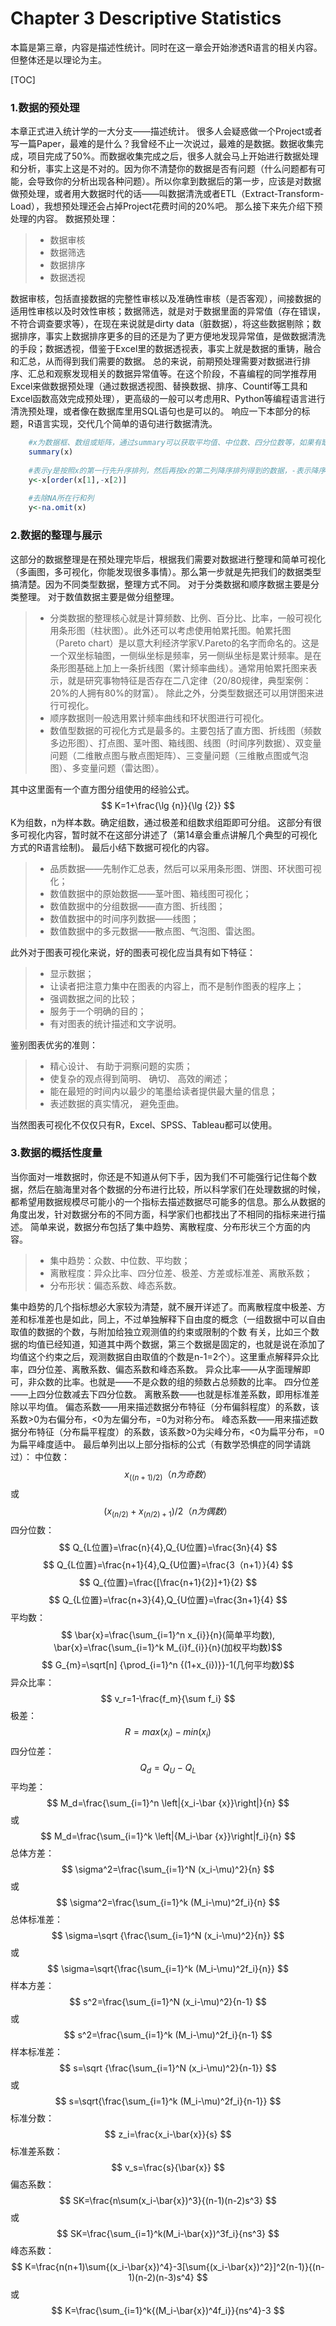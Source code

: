 ﻿# Chapter 3 Descriptive Statistics
本篇是第三章，内容是描述性统计。同时在这一章会开始渗透R语言的相关内容。但整体还是以理论为主。

[TOC]
### 1.数据的预处理
本章正式进入统计学的一大分支——描述统计。
很多人会疑惑做一个Project或者写一篇Paper，最难的是什么？我曾经不止一次说过，最难的是数据。数据收集完成，项目完成了50%。而数据收集完成之后，很多人就会马上开始进行数据处理和分析，事实上这是不对的。因为你不清楚你的数据是否有问题（什么问题都有可能，会导致你的分析出现各种问题）。所以你拿到数据后的第一步，应该是对数据做预处理，或者用大数据时代的话——叫数据清洗或者ETL（Extract-Transform-Load），我想预处理还会占掉Project花费时间的20%吧。
那么接下来先介绍下预处理的内容。
数据预处理：
> * 数据审核
> * 数据筛选
> * 数据排序
> * 数据透视

数据审核，包括直接数据的完整性审核以及准确性审核（是否客观），间接数据的适用性审核以及时效性审核；数据筛选，就是对于数据里面的异常值（存在错误，不符合调查要求等），在现在来说就是dirty data（脏数据），将这些数据剔除；数据排序，事实上数据排序更多的目的还是为了更方便地发现异常值，是做数据清洗的手段；数据透视，借鉴于Excel里的数据透视表，事实上就是数据的重铸，融合和汇总，从而得到我们需要的数据。
总的来说，前期预处理需要对数据进行排序、汇总和观察发现相关的数据异常值等。在这个阶段，不喜编程的同学推荐用Excel来做数据预处理（通过数据透视图、替换数据、排序、Countif等工具和Excel函数高效完成预处理），更高级的一般可以考虑用R、Python等编程语言进行清洗预处理，或者像在数据库里用SQL语句也是可以的。
响应一下本部分的标题，R语言实现，交代几个简单的语句进行数据清洗。

```R    
    #x为数据框、数组或矩阵，通过summary可以获取平均值、中位数、四分位数等，如果有缺失数据，则会显示NAN等。
    summary(x)
    
    #表示y是按照x的第一行先升序排列，然后再按x的第二列降序排列得到的数据，-表示降序。
    y<-x[order(x[1],-x[2)]
    
    #去除NA所在行和列
    y<-na.omit(x)
```

### 2.数据的整理与展示
这部分的数据整理是在预处理完毕后，根据我们需要对数据进行整理和简单可视化（多画图，多可视化，你能发现很多事情）。那么第一步就是先把我们的数据类型搞清楚。因为不同类型数据，整理方式不同。
对于分类数据和顺序数据主要是分类整理。
对于数值数据主要是做分组整理。
> * 分类数据的整理核心就是计算频数、比例、百分比、比率，一般可视化用条形图（柱状图）。此外还可以考虑使用帕累托图。帕累托图（Pareto chart）是以意大利经济学家V.Pareto的名字而命名的。这是一个双坐标轴图，一侧纵坐标是频率，另一侧纵坐标是累计频率。是在条形图基础上加上一条折线图（累计频率曲线）。通常用帕累托图来表示，就是研究事物特征是否存在二八定律（20/80规律，典型案例：20%的人拥有80%的财富）。
除此之外，分类型数据还可以用饼图来进行可视化。
> * 顺序数据则一般选用累计频率曲线和环状图进行可视化。
> * 数值型数据的可视化方式是最多的。主要包括了直方图、折线图（频数多边形图）、打点图、茎叶图、箱线图、线图（时间序列数据）、双变量问题（二维散点图与散点图矩阵）、三变量问题（三维散点图或气泡图）、多变量问题（雷达图）。

其中这里面有一个直方图分组使用的经验公式。
$$ K=1+\frac{\lg {n}}{\lg {2}} $$
K为组数，n为样本数。确定组数，通过极差和组数求组距即可分组。
这部分有很多可视化内容，暂时就不在这部分讲述了（第14章会重点讲解几个典型的可视化方式的R语言绘制)。
最后小结下数据可视化的内容。
> * 品质数据——先制作汇总表，然后可以采用条形图、饼图、环状图可视化；
> * 数值数据中的原始数据——茎叶图、箱线图可视化；
> * 数值数据中的分组数据——直方图、折线图；
> * 数值数据中的时间序列数据——线图；
> * 数值数据中的多元数据——散点图、气泡图、雷达图。

此外对于图表可视化来说，好的图表可视化应当具有如下特征：
> * 显示数据；
> * 让读者把注意力集中在图表的内容上，而不是制作图表的程序上；
> * 强调数据之间的比较；
> * 服务于一个明确的目的；
> * 有对图表的统计描述和文字说明。

鉴别图表优劣的准则：
> * 精心设计、 有助于洞察问题的实质；
> * 使复杂的观点得到简明、 确切、 高效的阐述；
> * 能在最短的时间内以最少的笔墨给读者提供最大量的信息；
> * 表述数据的真实情况， 避免歪曲。

当然图表可视化不仅仅只有R，Excel、SPSS、Tableau都可以使用。
### 3.数据的概括性度量
当你面对一堆数据时，你还是不知道从何下手，因为我们不可能强行记住每个数据，然后在脑海里对各个数据的分布进行比较，所以科学家们在处理数据的时候，都希望用数据规模尽可能小的一个指标去描述数据尽可能多的信息。那么从数据的角度出发，针对数据分布的不同方面，科学家们也都找出了不相同的指标来进行描述。
简单来说，数据分布包括了集中趋势、离散程度、分布形状三个方面的内容。
> * 集中趋势：众数、中位数、平均数；
> * 离散程度：异众比率、四分位差、极差、方差或标准差、离散系数；
> * 分布形状：偏态系数、峰态系数。

集中趋势的几个指标想必大家较为清楚，就不展开详述了。而离散程度中极差、方差和标准差也是如此，同上，不过单独解释下自由度的概念（一组数据中可以自由取值的数据的个数，与附加给独立观测值的约束或限制的个数
有关，比如三个数据的均值已经知道，知道其中两个数据，第三个数据是固定的，也就是说在添加了均值这个约束之后，观测数据自由取值的个数是n-1=2个）。这里重点解释异众比率，四分位差、离散系数、偏态系数和峰态系数。
异众比率——从字面理解即可，非众数的比率。也就是——不是众数的组的频数占总频数的比率。
四分位差——上四分位数减去下四分位数。
离散系数——也就是标准差系数，即用标准差除以平均值。
偏态系数——用来描述数据分布特征（分布偏斜程度）的系数，该系数>0为右偏分布，<0为左偏分布，=0为对称分布。
峰态系数——用来描述数据分布特征（分布扁平程度）的系数，该系数>0为尖峰分布，<0为扁平分布，=0为扁平峰度适中。
最后单列出以上部分指标的公式（有数学恐惧症的同学请跳过）：
中位数：$$ x_{((n+1)/2)} （n为奇数）$$或$$ (x_{(n/2)}+x_{(n/2)+1})/2 （n为偶数）$$
四分位数：$$ Q_{L位置}=\frac{n}{4},Q_{U位置}=\frac{3n}{4} $$
$$ Q_{L位置}=\frac{n+1}{4},Q_{U位置}=\frac{3（n+1）}{4} $$
$$ Q_{位置}=\frac{[\frac{n+1}{2}]+1}{2} $$
$$ Q_{L位置}=\frac{n+3}{4},Q_{U位置}=\frac{3n+1}{4} $$
平均数： $$ \bar{x}=\frac{\sum_{i=1}^n x_{i}}{n}(简单平均数), \bar{x}=\frac{\sum_{i=1}^k M_{i}f_{i}}{n}(加权平均数)$$
$$ G_{m}=\sqrt[n] {\prod_{i=1}^n {(1+x_{i})}}-1(几何平均数)$$
异众比率：$$ v_r=1-\frac{f_m}{\sum f_i}  $$
极差： $$ R=max(x_i)-min(x_i) $$
四分位差： $$ Q_d=Q_U-Q_L $$
平均差： $$ M_d=\frac{\sum_{i=1}^n \left|{x_i-\bar {x}}\right|}{n} $$或 $$ M_d=\frac{\sum_{i=1}^k \left|{M_i-\bar {x}}\right|f_i}{n} $$
总体方差： $$ \sigma^2=\frac{\sum_{i=1}^N (x_i-\mu)^2}{n} $$ 或 $$ \sigma^2=\frac{\sum_{i=1}^k (M_i-\mu)^2f_i}{n} $$
总体标准差：  $$ \sigma=\sqrt {\frac{\sum_{i=1}^N (x_i-\mu)^2}{n}} $$ 或 $$ \sigma=\sqrt{\frac{\sum_{i=1}^k (M_i-\mu)^2f_i}{n}} $$
样本方差： $$ s^2=\frac{\sum_{i=1}^N (x_i-\mu)^2}{n-1} $$ 或 $$ s^2=\frac{\sum_{i=1}^k (M_i-\mu)^2f_i}{n-1} $$
样本标准差：  $$ s=\sqrt {\frac{\sum_{i=1}^N (x_i-\mu)^2}{n-1}} $$ 或 $$ s=\sqrt{\frac{\sum_{i=1}^k (M_i-\mu)^2f_i}{n-1}} $$
标准分数： $$ z_i=\frac{x_i-\bar{x}}{s} $$
标准差系数： $$ v_s=\frac{s}{\bar{x}} $$
偏态系数： $$ SK=\frac{n\sum(x_i-\bar{x})^3}{(n-1)(n-2)s^3} $$或$$ SK=\frac{\sum_{i=1}^k(M_i-\bar{x})^3f_i}{ns^3} $$
峰态系数： $$ K=\frac{n(n+1)\sum{(x_i-\bar{x})^4}-3[\sum{(x_i-\bar{x})^2}]^2(n-1)}{(n-1)(n-2)(n-3)s^4} $$或$$ K=\frac{\sum_{i=1}^k{(M_i-\bar{x})^4f_i}}{ns^4}-3 $$